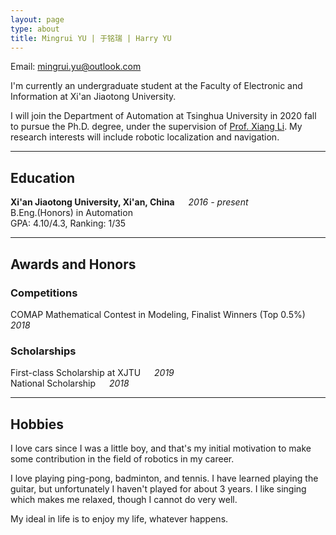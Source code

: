 ```yaml
---
layout: page
type: about
title: Mingrui YU | 于铭瑞 | Harry YU
---
```


Email: [mingrui.yu@outlook.com](mailto:mingrui.yu@outlook.com)  

I'm currently an undergraduate student at the Faculty of Electronic and Information at Xi'an Jiaotong University. 

I will join the Department of Automation at Tsinghua University in 2020 fall to pursue the Ph.D. degree, under the supervision of [Prof. Xiang Li](https://sites.google.com/view/homepageoflixiang/home). My research interests will include robotic localization and navigation. 

***
## Education

**Xi'an Jiaotong University, Xi'an, China**  &emsp;  *2016 - present*  
B.Eng.(Honors) in Automation  
GPA: 4.10/4.3, Ranking: 1/35

***
## Awards and Honors

### Competitions
COMAP Mathematical Contest in Modeling, Finalist Winners (Top 0.5%) &emsp; *2018* 

### Scholarships
First-class Scholarship at XJTU &emsp; *2019*  
National Scholarship &emsp; *2018*

***
## Hobbies

I love cars since I was a little boy, and that's my initial motivation to make some contribution in the field of robotics in my career.

I love playing ping-pong, badminton, and tennis. I have learned playing the guitar, but unfortunately I haven't played for about 3 years. I like singing which makes me relaxed, though I cannot do very well.

My ideal in life is to enjoy my life, whatever happens.
